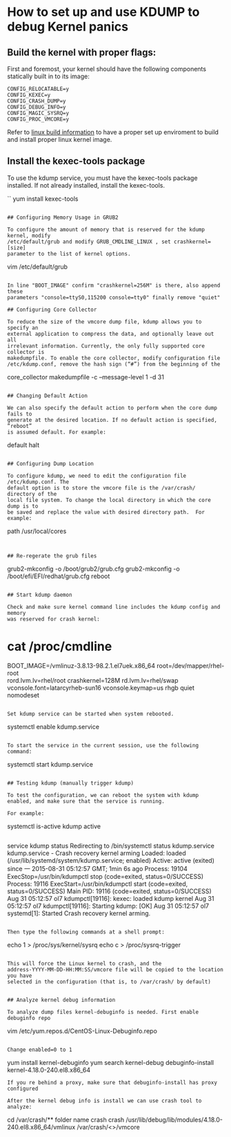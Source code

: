 # How to set up and use KDUMP to debug Kernel panics


## Build the kernel with proper flags:

 First and foremost, your kernel should have the following components statically built in to its image:

```
CONFIG_RELOCATABLE=y
CONFIG_KEXEC=y
CONFIG_CRASH_DUMP=y
CONFIG_DEBUG_INFO=y
CONFIG_MAGIC_SYSRQ=y
CONFIG_PROC_VMCORE=y

```

Refer to [linux build information](https://github.com/VictorRodriguez/linux-hacks/tree/master/dockerimages/linux-build)
to have a proper set up enviroment to build and install proper linux kernel image.

##  Install the kexec-tools package

To use the kdump service, you must have the kexec-tools package installed. If not already installed, install the kexec-tools.

``
yum install kexec-tools
```

## Configuring Memory Usage in GRUB2

To configure the amount of memory that is reserved for the kdump kernel, modify
/etc/default/grub and modify GRUB_CMDLINE_LINUX , set crashkernel=[size]
parameter to the list of kernel options.

```
vim /etc/default/grub
```

In line "BOOT_IMAGE" confirm "crashkernel=256M" is there, also append  these
parameters "console=ttyS0,115200 console=tty0" finally remove "quiet"

## Configuring Core Collector

To reduce the size of the vmcore dump file, kdump allows you to specify an
external application to compress the data, and optionally leave out all
irrelevant information. Currently, the only fully supported core collector is
makedumpfile. To enable the core collector, modify configuration file
/etc/kdump.conf, remove the hash sign (“#”) from the beginning of the

```
core_collector makedumpfile -c –message-level 1 -d 31
```

## Changing Default Action

We can also specify the default action to perform when the core dump fails to
generate at the desired location. If no default action is specified, “reboot”
is assumed default. For example:

```
default halt
```

## Configuring Dump Location

To configure kdump, we need to edit the configuration file /etc/kdump.conf. The
default option is to store the vmcore file is the /var/crash/ directory of the
local file system. To change the local directory in which the core dump is to
be saved and replace the value with desired directory path.  For example:

```
path /usr/local/cores
```


## Re-regerate the grub files

```
grub2-mkconfig -o /boot/grub2/grub.cfg
grub2-mkconfig -o /boot/efi/EFI/redhat/grub.cfg
reboot
```

## Start kdump daemon

Check and make sure kernel command line includes the kdump config and memory
was reserved for crash kernel:

```
# cat /proc/cmdline
BOOT_IMAGE=/vmlinuz-3.8.13-98.2.1.el7uek.x86_64 root=/dev/mapper/rhel-root \
rord.lvm.lv=rhel/root crashkernel=128M rd.lvm.lv=rhel/swap \
vconsole.font=latarcyrheb-sun16 vconsole.keymap=us rhgb quiet nomodeset
```

Set kdump service can be started when system rebooted.

```
systemctl enable kdump.service
```

To start the service in the current session, use the following command:

```
systemctl start kdump.service
```

## Testing kdump (manually trigger kdump)

To test the configuration, we can reboot the system with kdump enabled, and make sure that the service is running.

For example:

```
systemctl is-active kdump
active
```

```
service kdump status
	Redirecting to /bin/systemctl status  kdump.service
	kdump.service - Crash recovery kernel arming
	Loaded: loaded (/usr/lib/systemd/system/kdump.service; enabled)
	Active: active (exited) since 一 2015-08-31 05:12:57 GMT; 1min 6s ago
	Process: 19104 ExecStop=/usr/bin/kdumpctl stop (code=exited, status=0/SUCCESS)
	Process: 19116 ExecStart=/usr/bin/kdumpctl start (code=exited, status=0/SUCCESS)
	Main PID: 19116 (code=exited, status=0/SUCCESS)
	Aug 31 05:12:57 ol7 kdumpctl[19116]: kexec: loaded kdump kernel
	Aug 31 05:12:57 ol7 kdumpctl[19116]: Starting kdump: [OK]
	Aug 31 05:12:57 ol7 systemd[1]: Started Crash recovery kernel arming.
```

Then type the following commands at a shell prompt:

```
echo 1 > /proc/sys/kernel/sysrq
echo c > /proc/sysrq-trigger
```

This will force the Linux kernel to crash, and the
address-YYYY-MM-DD-HH:MM:SS/vmcore file will be copied to the location you have
selected in the configuration (that is, to /var/crash/ by default)


## Analyze kernel debug information

To analyze dump files kernel-debuginfo is needed. First enable debuginfo repo

```
vim /etc/yum.repos.d/CentOS-Linux-Debuginfo.repo
```

Change enabled=0 to 1

```
yum install kernel-debuginfo
yum search kernel-debug
debuginfo-install kernel-4.18.0-240.el8.x86_64
```
If you re behind a proxy, make sure that debuginfo-install has proxy configured

After the kernel debug info is install we can use crash tool to analyze:

```
cd /var/crash/** folder name crash
crash /usr/lib/debug/lib/modules/4.18.0-240.el8.x86_64/vmlinux /var/crash/<>/vmcore
```

